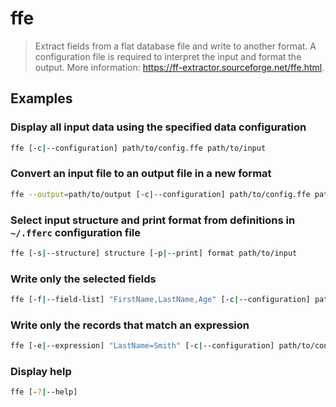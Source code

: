 # ffe

> Extract fields from a flat database file and write to another format. A configuration file is required to interpret the input and format the output. More information: <https://ff-extractor.sourceforge.net/ffe.html>.

## Examples

### Display all input data using the specified data configuration

```bash
ffe [-c|--configuration] path/to/config.ffe path/to/input
```

### Convert an input file to an output file in a new format

```bash
ffe --output=path/to/output [-c|--configuration] path/to/config.ffe path/to/input
```

### Select input structure and print format from definitions in `~/.fferc` configuration file

```bash
ffe [-s|--structure] structure [-p|--print] format path/to/input
```

### Write only the selected fields

```bash
ffe [-f|--field-list] "FirstName,LastName,Age" [-c|--configuration] path/to/config.ffe path/to/input
```

### Write only the records that match an expression

```bash
ffe [-e|--expression] "LastName=Smith" [-c|--configuration] path/to/config.ffe path/to/input
```

### Display help

```bash
ffe [-?|--help]
```
